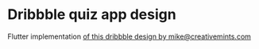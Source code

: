 # Dribbble quiz app design

Flutter implementation [of this dribbble design by mike@creativemints.com](https://cdn.dribbble.com/users/13307/screenshots/5836646/attachments/1257780/ios_app_game_quiz_loading_slider_menu_animation_illustration.jpg)

